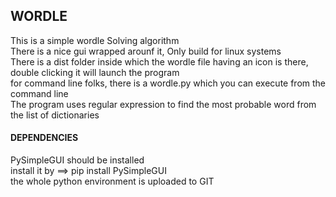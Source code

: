 ## WORDLE 

This is a simple wordle Solving algorithm<br />
There is a nice gui wrapped arounf it, Only build for linux systems <br />
There is a dist folder inside which the wordle file having an icon is there, double clicking it will launch the program <br />
for command line folks, there is a wordle.py which you can execute from the command line <br />
The program uses regular expression to find the most probable word from the list of dictionaries <br /> 

#### DEPENDENCIES 

PySimpleGUI should be installed <br />
install it by ==> pip install PySimpleGUI <br />
the whole python environment is uploaded to GIT  


